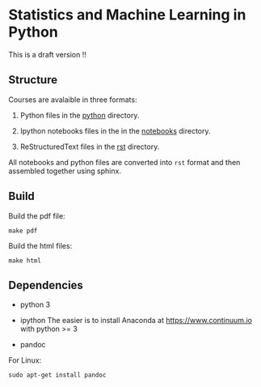 Statistics and Machine Learning in Python
=========================================

This is a draft version !!

Structure
---------

Courses are avalaible in three formats:

1. Python files in the [python](https://github.com/neurospin/pystatsml/tree/master/python) directory.

2. Ipython notebooks files in the  in the [notebooks](https://github.com/neurospin/pystatsml/tree/master/notebooks) directory.

3. ReStructuredText files in the [rst](https://github.com/neurospin/pystatsml/tree/master/rst) directory.

All notebooks and python files are converted into `rst` format and then assembled together using sphinx.

Build
-----
Build the pdf file:
```
make pdf
```

Build the html files:
```
make html
```
Dependencies
------------

- python 3
- ipython
The easier is to install Anaconda at https://www.continuum.io with python >= 3

- pandoc

For Linux:
```
sudo apt-get install pandoc
```

